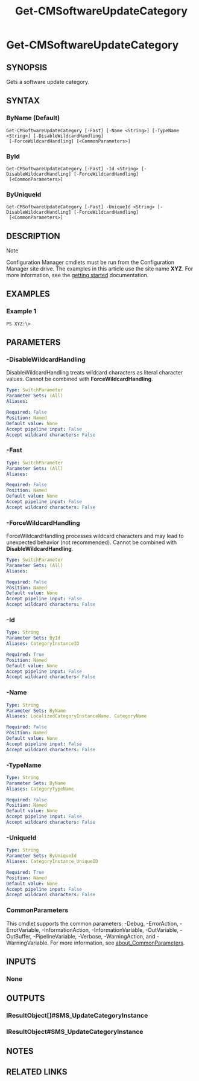 ﻿---
description: Gets a software update category.
external help file: AdminUI.PS.Sum.dll-Help.xml
Module Name: ConfigurationManager
ms.date: 05/02/2019
schema: 2.0.0
title: Get-CMSoftwareUpdateCategory
---

# Get-CMSoftwareUpdateCategory

## SYNOPSIS
Gets a software update category.

## SYNTAX

### ByName (Default)
```
Get-CMSoftwareUpdateCategory [-Fast] [-Name <String>] [-TypeName <String>] [-DisableWildcardHandling]
 [-ForceWildcardHandling] [<CommonParameters>]
```

### ById
```
Get-CMSoftwareUpdateCategory [-Fast] -Id <String> [-DisableWildcardHandling] [-ForceWildcardHandling]
 [<CommonParameters>]
```

### ByUniqueId
```
Get-CMSoftwareUpdateCategory [-Fast] -UniqueId <String> [-DisableWildcardHandling] [-ForceWildcardHandling]
 [<CommonParameters>]
```

## DESCRIPTION

> [!NOTE]
> Configuration Manager cmdlets must be run from the Configuration Manager site drive.
> The examples in this article use the site name **XYZ**. For more information, see the
> [getting started](/powershell/sccm/overview) documentation.

## EXAMPLES

### Example 1
```
PS XYZ:\>
```

## PARAMETERS

### -DisableWildcardHandling
DisableWildcardHandling treats wildcard characters as literal character values. Cannot be combined with **ForceWildcardHandling**.

```yaml
Type: SwitchParameter
Parameter Sets: (All)
Aliases:

Required: False
Position: Named
Default value: None
Accept pipeline input: False
Accept wildcard characters: False
```

### -Fast
```yaml
Type: SwitchParameter
Parameter Sets: (All)
Aliases:

Required: False
Position: Named
Default value: None
Accept pipeline input: False
Accept wildcard characters: False
```

### -ForceWildcardHandling
ForceWildcardHandling processes wildcard characters and may lead to unexpected behavior (not recommended). Cannot be combined with **DisableWildcardHandling**.

```yaml
Type: SwitchParameter
Parameter Sets: (All)
Aliases:

Required: False
Position: Named
Default value: None
Accept pipeline input: False
Accept wildcard characters: False
```

### -Id
```yaml
Type: String
Parameter Sets: ById
Aliases: CategoryInstanceID

Required: True
Position: Named
Default value: None
Accept pipeline input: False
Accept wildcard characters: False
```

### -Name
```yaml
Type: String
Parameter Sets: ByName
Aliases: LocalizedCategoryInstanceName, CategoryName

Required: False
Position: Named
Default value: None
Accept pipeline input: False
Accept wildcard characters: False
```

### -TypeName
```yaml
Type: String
Parameter Sets: ByName
Aliases: CategoryTypeName

Required: False
Position: Named
Default value: None
Accept pipeline input: False
Accept wildcard characters: False
```

### -UniqueId
```yaml
Type: String
Parameter Sets: ByUniqueId
Aliases: CategoryInstance_UniqueID

Required: True
Position: Named
Default value: None
Accept pipeline input: False
Accept wildcard characters: False
```

### CommonParameters
This cmdlet supports the common parameters: -Debug, -ErrorAction, -ErrorVariable, -InformationAction, -InformationVariable, -OutVariable, -OutBuffer, -PipelineVariable, -Verbose, -WarningAction, and -WarningVariable. For more information, see [about_CommonParameters](http://go.microsoft.com/fwlink/?LinkID=113216).

## INPUTS

### None

## OUTPUTS

### IResultObject[]#SMS_UpdateCategoryInstance

### IResultObject#SMS_UpdateCategoryInstance

## NOTES

## RELATED LINKS
